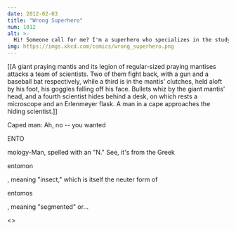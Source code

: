 ```yaml
---
date: 2012-02-03
title: "Wrong Superhero"
num: 1012
alt: >-
  Hi! Someone call for me? I'm a superhero who specializes in the study of God's creation of Man in the Book of Genesi-- HOLY SHIT A GIANT BUG!
img: https://imgs.xkcd.com/comics/wrong_superhero.png
---
```

[[A giant praying mantis and its legion of regular-sized praying mantises attacks a team of scientists. Two of them fight back, with a gun and a baseball bat respectively, while a third is in the mantis' clutches, held aloft by his foot, his goggles falling off his face. Bullets whiz by the giant mantis' head, and a fourth scientist hides behind a desk, on which rests a microscope and an Erlenmeyer flask. A man in a cape approaches the hiding scientist.]]

Caped man: Ah, no -- you wanted 

ENTO

mology-Man, spelled with an "N." See, it's from the Greek 

entomon

, meaning "insect," which is itself the neuter form of 

entomos

, meaning "segmented" or...

<<BLAM BLAM BLAM>>

